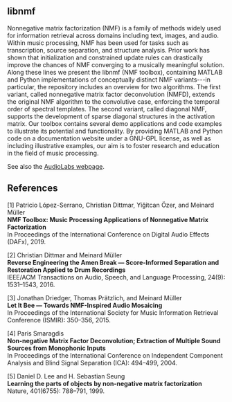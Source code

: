 ## libnmf

Nonnegative matrix factorization (NMF) is a family of methods widely used for information retrieval across domains
including text, images, and audio. Within music processing, NMF has been used for tasks such as transcription,
source separation, and structure analysis. Prior work has shown that initialization and constrained update rules can 
drastically improve the chances of NMF converging to a musically meaningful solution. Along these lines we present the 
libnmf (NMF toolbox), containing MATLAB and Python implementations of conceptually distinct NMF variants---in particular,
the repository includes an overview for two algorithms. The first variant, called nonnegative matrix factor
deconvolution (NMFD), extends the original NMF algorithm to the convolutive case, enforcing the temporal order of 
spectral templates. The second variant, called diagonal NMF, supports the development of sparse diagonal structures in 
the activation matrix. Our toolbox contains several demo applications and code examples to illustrate its potential and 
functionality. By providing MATLAB and Python code on a documentation website under a GNU-GPL license, as well as 
including illustrative examples, our aim is to foster research and education in the field of music processing.

See also the [AudioLabs webpage](https://www.audiolabs-erlangen.de/resources/MIR/NMFtoolbox).

## References

[1] Patricio López-Serrano, Christian Dittmar, Yiğitcan Özer, and Meinard Müller\
**NMF Toolbox: Music Processing Applications of Nonnegative Matrix Factorization** \
In Proceedings of the International Conference on Digital Audio Effects (DAFx), 2019.

[2] Christian Dittmar and Meinard Müller \
**Reverse Engineering the Amen Break — Score-Informed Separation and Restoration Applied to Drum Recordings** \
IEEE/ACM Transactions on Audio, Speech, and Language Processing, 24(9): 1531–1543, 2016. 

[3] Jonathan Driedger, Thomas Prätzlich, and Meinard Müller \
**Let It Bee — Towards NMF-Inspired Audio Mosaicing** \
In Proceedings of the International Society for Music Information Retrieval Conference (ISMIR): 350–356, 2015. 

[4] Paris Smaragdis \
**Non-negative Matrix Factor Deconvolution; Extraction of Multiple Sound Sources from Monophonic Inputs** \
In Proceedings of the International Conference on Independent Component Analysis and Blind Signal Separation 
(ICA): 494–499, 2004.

[5] Daniel D. Lee and H. Sebastian Seung \
**Learning the parts of objects by non-negative matrix factorization** \
Nature, 401(6755): 788–791, 1999. 